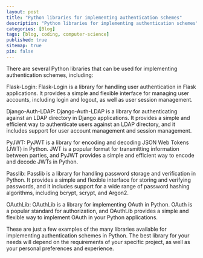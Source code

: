 ```yaml
---
layout: post
title: "Python libraries for implementing authentication schemes"
description: "Python libraries for implementing authentication schemes"
categories: [Blog]
tags: [blog, coding, computer-science]
published: true
sitemap: true
pin: false
---
```



There are several Python libraries that can be used for implementing authentication schemes, including:

Flask-Login: Flask-Login is a library for handling user authentication in Flask applications. It provides a simple and flexible interface for managing user accounts, including login and logout, as well as user session management.

Django-Auth-LDAP: Django-Auth-LDAP is a library for authenticating against an LDAP directory in Django applications. It provides a simple and efficient way to authenticate users against an LDAP directory, and it includes support for user account management and session management.

PyJWT: PyJWT is a library for encoding and decoding JSON Web Tokens (JWT) in Python. JWT is a popular format for transmitting information between parties, and PyJWT provides a simple and efficient way to encode and decode JWTs in Python.

Passlib: Passlib is a library for handling password storage and verification in Python. It provides a simple and flexible interface for storing and verifying passwords, and it includes support for a wide range of password hashing algorithms, including bcrypt, scrypt, and Argon2.

OAuthLib: OAuthLib is a library for implementing OAuth in Python. OAuth is a popular standard for authorization, and OAuthLib provides a simple and flexible way to implement OAuth in your Python applications.

These are just a few examples of the many libraries available for implementing authentication schemes in Python. The best library for your needs will depend on the requirements of your specific project, as well as your personal preferences and experience.